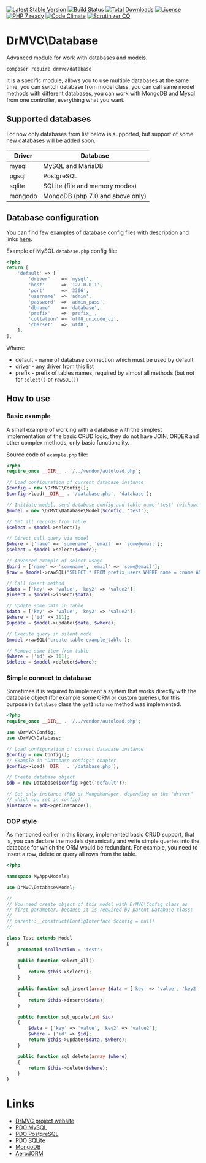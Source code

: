 [![Latest Stable Version](https://poser.pugx.org/drmvc/database/v/stable)](https://packagist.org/packages/drmvc/database)
[![Build Status](https://travis-ci.org/drmvc/database.svg?branch=master)](https://travis-ci.org/drmvc/database)
[![Total Downloads](https://poser.pugx.org/drmvc/database/downloads)](https://packagist.org/packages/drmvc/database)
[![License](https://poser.pugx.org/drmvc/database/license)](https://packagist.org/packages/drmvc/database)
[![PHP 7 ready](https://php7ready.timesplinter.ch/drmvc/database/master/badge.svg)](https://travis-ci.org/drmvc/database)
[![Code Climate](https://codeclimate.com/github/drmvc/database/badges/gpa.svg)](https://codeclimate.com/github/drmvc/database)
[![Scrutinizer CQ](https://scrutinizer-ci.com/g/drmvc/database/badges/quality-score.png?b=master)](https://scrutinizer-ci.com/g/drmvc/database/)

# DrMVC\Database

Advanced module for work with databases and models.

    composer require drmvc/database

It is a specific module, allows you to use multiple databases at the
same time, you can switch database from model class, you can call same
model methods with different databases, you can work with MongoDB and
Mysql from one controller, everything what you want.

## Supported databases

For now only databases from list below is supported, but support of
some new databases will be added soon.

| Driver  | Database |
|---------|----------|
| mysql   | MySQL and MariaDB |
| pgsql   | PostgreSQL |
| sqlite  | SQLite (file and memory modes) |
| mongodb | MongoDB (php 7.0 and above only) |

## Database configuration

You can find few examples of database config files with description
and links [here](extra/configs/).

Example of MySQL `database.php` config file:

```php
<?php
return [
    'default' => [
        'driver'    => 'mysql',
        'host'      => '127.0.0.1',
        'port'      => '3306',
        'username'  => 'admin',
        'password'  => 'admin_pass',
        'dbname'    => 'database',
        'prefix'    => 'prefix_',
        'collation' => 'utf8_unicode_ci',
        'charset'   => 'utf8',
    ],
];
```

Where:

* default - name of database connection which must be used by default
* driver - any driver from [this](#supported-databases) list
* prefix - prefix of tables names, required by almost all methods (but not for `select()` or `rawSQL()`)

## How to use

### Basic example

A small example of working with a database with the simplest
implementation of the basic CRUD logic, they do not have JOIN, ORDER
and other complex methods, only basic functionality.

Source code of `example.php` file:

```php
<?php
require_once __DIR__ . '/../vendor/autoload.php';

// Load configuration of current database instance
$config = new \DrMVC\Config();
$config->load(__DIR__ . '/database.php', 'database');

// Initiate model, send database config and table name 'test' (without prefix)
$model = new \DrMVC\Database\Model($config, 'test');

// Get all records from table
$select = $model->select();

// Direct call query via model
$where = ['name' => 'somename', 'email' => 'some@email'];
$select = $model->select($where);

// Advanced example of select usage
$bind = ['name' => 'somename', 'email' => 'some@email'];
$raw = $model->rawSQL("SELECT * FROM prefix_users WHERE name = :name AND email = :email", $bind);

// Call insert method
$data = ['key' => 'value', 'key2' => 'value2'];
$insert = $model->insert($data);

// Update some data in table
$data = ['key' => 'value', 'key2' => 'value2'];
$where = ['id' => 111];
$update = $model->update($data, $where);

// Execute query in silent mode
$model->rawSQL('create table example_table');

// Remove some item from table
$where = ['id' => 111];
$delete = $model->delete($where);
```

### Simple connect to database

Sometimes it is required to implement a system that works directly
with the database object (for example some ORM or custom queries),
for this purpose in `Database` class the `getInstance` method was
implemented.

```php
<?php
require_once __DIR__ . '/../vendor/autoload.php';

use \DrMVC\Config;
use \DrMVC\Database;

// Load configuration of current database instance
$config = new Config();
// Example in "Database configs" chapter
$config->load(__DIR__ . '/database.php');

// Create database object
$db = new Database($config->get('default'));

// Get only instance (PDO or MongoManager, depending on the "driver"
// which you set in config)
$instance = $db->getInstance();
```

### OOP style

As mentioned earlier in this library, implemented basic CRUD support,
that is, you can declare the models dynamically and write simple
queries into the database for which the ORM would be redundant. For
example, you need to insert a row, delete or query all rows from the
table.

```php
<?php

namespace MyApp\Models;

use DrMVC\Database\Model;

//
// You need create object of this model with DrMVC\Config class as
// first parameter, because it is required by parent Database class:
//
// parent::__construct(ConfigInterface $config = null)
//

class Test extends Model
{
    protected $collection = 'test';

    public function select_all()
    {
        return $this->select();
    }

    public function sql_insert(array $data = ['key' => 'value', 'key2' => 'value2'])
    {
        return $this->insert($data);
    }

    public function sql_update(int $id)
    {
        $data = ['key' => 'value', 'key2' => 'value2'];
        $where = ['id' => $id];
        return $this->update($data, $where);
    }

    public function sql_delete(array $where)
    {
        return $this->delete($where);
    }
}
```

# Links

* [DrMVC project website](https://drmvc.com/)
* [PDO MySQL](http://php.net/manual/en/ref.pdo-mysql.connection.php)
* [PDO PostgreSQL](http://php.net/manual/en/ref.pdo-pgsql.connection.php)
* [PDO SQLite](http://php.net/manual/en/ref.pdo-sqlite.connection.php)
* [MongoDB](http://php.net/manual/en/set.mongodb.php)
* [AerodORM](https://github.com/drmvc/aerodorm)
